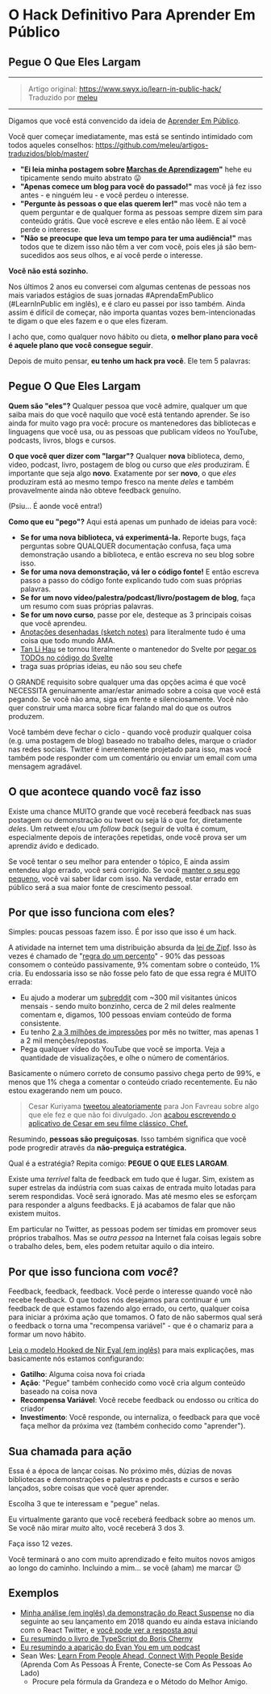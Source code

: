 # O Hack Definitivo Para Aprender Em Público

## Pegue O Que Eles Largam

---

> Artigo original: <https://www.swyx.io/learn-in-public-hack/>\
> Traduzido por [meleu](https://github.com/meleu)

---

Digamos que você está convencido da ideia de [Aprender Em Público](aprenda-em-publico.md).

Você quer começar imediatamente, mas está se sentindo intimidado com todos aqueles conselhos:
https://github.com/meleu/artigos-traduzidos/blob/master/
- **"Ei leia minha postagem sobre [Marchas de Aprendizagem](marchas-de-aprendizagem.md)"** hehe eu tipicamente sendo muito abstrato 😛 
- **"Apenas comece um blog para você do passado!"** mas você já fez isso antes - e ninguém leu - e você perdeu o interesse.
- **"Pergunte às pessoas o que elas querem ler!"** mas você não tem a quem perguntar e de qualquer forma as pessoas sempre dizem sim para conteúdo grátis. Que você escreve e eles então não lêem. E aí você perde o interesse.
- **"Não se preocupe que leva um tempo para ter uma audiência!"** mas todos que te dizem isso não têm a ver com você, pois eles já são bem-sucedidos aos seus olhos, e aí você perde o interesse.

**Você não está sozinho.**

Nos últimos 2 anos eu conversei com algumas centenas de pessoas nos mais variados estágios de suas jornadas #AprendaEmPublico (#LearnInPublic em inglês), e é claro eu passei por isso também. Ainda assim é difícil de começar, não importa quantas vozes bem-intencionadas te digam o que eles fazem e o que eles fizeram.

I acho que, como qualquer novo hábito ou dieta, **o melhor plano para você é aquele plano que você consegue seguir**.

Depois de muito pensar, **eu tenho um hack pra você**. Ele tem 5 palavras:


## Pegue O Que Eles Largam

**Quem são "eles"?** Qualquer pessoa que você admire, qualquer um que saiba mais do que você naquilo que você está tentando aprender. Se iso ainda for muito vago pra você: procure os mantenedores das bibliotecas e linguagens que você usa, ou as pessoas que publicam vídeos no YouTube, podcasts, livros, blogs e cursos.

**O que você quer dizer com "largar"?** Qualquer **nova** biblioteca, demo, video, podcast, livro, postagem de blog ou curso que *eles* produziram. É importante que seja algo **novo**. Exatamente por ser **novo**, o que *eles* produziram está ao mesmo tempo fresco na mente *deles* e também provavelmente ainda não obteve feedback genuíno.

(Psiu... É aonde você entra!)

**Como que eu "pego"?** Aqui está apenas um punhado de ideias para você:

- **Se for uma nova biblioteca, vá experimentá-la.** Reporte bugs, faça perguntas sobre QUALQUER documentação confusa, faça uma demonstração usando a biblioteca, e então escreva no seu blog sobre isso.
- **Se for uma nova demonstração, vá ler o código fonte!** E então escreva passo a passo do código fonte explicando tudo com suas próprias palavras.
- **Se for um novo vídeo/palestra/podcast/livro/postagem de blog**, faça um resumo com suas próprias palavras.
- **Se for um novo curso**, passe por ele, desteque as 3 principais coisas que você aprendeu.
- [Anotações desenhadas (sketch notes)](https://illustrated.dev/) para literalmente tudo é uma coisa que todo mundo AMA.
- [Tan Li Hau](https://twitter.com/lihautan) se tornou literalmente o mantenedor do Svelte por [pegar os TODOs no código do Svelte](https://www.youtube.com/watch?v=NSUa1124ahs)
- traga suas próprias ideias, eu não sou seu chefe

O GRANDE requisito sobre qualquer uma das opções acima é que você NECESSITA genuinamente amar/estar animado sobre a coisa que você está pegando. Se você não ama, siga em frente e silenciosamente. Você não quer construir uma marca sobre ficar falando mal do que os outros produzem.

Você também deve fechar o ciclo - quando você produzir qualquer coisa (e.g. uma postagem de blog) baseado no trabalho deles, marque o criador nas redes sociais. Twitter é inerentemente projetado para isso, mas você também pode responder com um comentário ou enviar um email com uma mensagem agradável.


## O que acontece quando você faz isso

Existe uma chance MUITO grande que você receberá feedback nas suas postagem ou demonstração ou tweet ou seja lá o que for, diretamente *deles*. Um retweet e/ou um _follow back_ (seguir de volta é comum, especialmente depois de interações repetidas, onde você prova ser um aprendiz ávido e dedicado.

Se você tentar o seu melhor para entender o tópico, E ainda assim entendeu algo errado, você será corrigido. Se você [manter o seu ego pequeno](https://www.swyx.io/speaking/kentcdodds-podcast/), você vai saber lidar com isso. Na verdade, estar errado em público será a sua maior fonte de crescimento pessoal.


## Por que isso funciona com eles?

Simples: poucas pessoas fazem isso. É por isso que isso é um hack.

A atividade na internet tem uma distribuição absurda da [lei de Zipf](https://pt.wikipedia.org/wiki/Lei_de_Zipf). Isso às vezes é chamado de "[regra do um percento](https://pt.wikipedia.org/wiki/Regra_do_1%25_(cultura_na_Internet))" - 90% das pessoas consomem o conteúdo passivamente, 9% comentam sobre o conteúdo, 1% cria. Eu endossaria isso se não fosse pelo fato de que essa regra é MUITO errada:

- Eu ajudo a moderar um [subreddit](https://www.reddit.com/r/reactjs) com ~300 mil visitantes únicos mensais - sendo muito bonzinho, cerca de 2 mil deles realmente comentam e, digamos, 100 pessoas enviam conteúdo de forma consistente.
- Eu tenho [2 a 3 milhões de impressões](https://www.swyx.io/10000-loose-fans/) por mês no twitter, mas apenas 1 a 2 mil menções/repostas.
- Pega qualquer vídeo do YouTube que você se importa. Veja a quantidade de visualizações, e olhe o número de comentários.

Basicamente o número correto de consumo passivo chega perto de 99%, e menos que 1% chega a comentar o conteúdo criado recentemente. Eu não estou exagerando nem um pouco.

> Cesar Kuriyama [tweetou aleatoriamente](https://twitter.com/CesarKuriyama/status/331652847806595072) para Jon Favreau sobre algo que ele fez e que não foi divulgado. Jon [acabou escrevendo o aplicativo de Cesar em seu filme clássico, Chef.](https://www.indiehackers.com/podcast/141-cesar-kuriyama-of-1-second-everyday)

Resumindo, **pessoas são preguiçosas**. Isso também significa que você pode progredir através da **não-preguiça estratégica.**

Qual é a estratégia? Repita comigo: **PEGUE O QUE ELES LARGAM**.

Existe uma *terrível* falta de feedback em tudo que é lugar. Sim, existem as super estrelas da indústria com suas caixas de entrada muito lotadas para serem respondidas. Você será ignorado. Mas até mesmo eles se esforçam para responder a alguns feedbacks. E já acabamos de falar que não existem muitos.

Em particular no Twitter, as pessoas podem ser tímidas em promover seus próprios trabalhos. Mas se *outra pessoa* na Internet fala coisas legais sobre o trabalho deles, bem, eles podem retuítar aquilo o dia inteiro.


## Por que isso funciona com *você*?

Feedback, feedback, feedback. Você perde o interesse quando você não recebe feedback. O que todos nós desejamos para continuar é um feedback de que estamos fazendo algo errado, ou certo, qualquer coisa para iniciar a próxima ação que tomamos. O fato de não sabermos qual será o feedback o torna uma "recompensa variável" - que é o chamariz para a formar um novo hábito.

[Leia o modelo Hooked de Nir Eyal (em inglês)](https://www.nirandfar.com/how-to-manufacture-desire/) para mais explicações, mas basicamente nós estamos configurando:

- **Gatilho**: Alguma coisa nova foi criada
- **Ação**: "Pegue" também conhecido como você cria algum conteúdo baseado na coisa nova
- **Recompensa Variável**: Você recebe feedback ou endosso ou crítica do criador
- **Investimento**: Você responde, ou internaliza, o feedback para que você faça melhor da próxima vez (também conhecido como "aprender").


## Sua chamada para ação

Essa é a época de lançar coisas. No próximo mês, dúzias de novas bibliotecas e demonstrações e palestras e podcasts e cursos e serão lançados, sobre coisas que você quer aprender.

Escolha 3 que te interessam e "pegue" nelas.

Eu virtualmente garanto que você receberá feedback sobre ao menos um. Se você não mirar *muito* alto, você receberá 3 dos 3.

Faça isso 12 vezes.

Você terminará o ano com muito aprendizado e feito muitos novos amigos ao longo do caminho. Incluindo a mim... se você (aham) me marcar 😉 


## Exemplos

- [Minha análise (em inglês) da demonstração do React Suspense](https://dev.to/swyx/a-walkthrough-of-that-react-suspense-demo--4j6a) no dia seguinte ao seu lançamento em 2018 quando eu ainda estava iniciando com o React Twitter, e [você pode ver a resposta aqui](https://nitter.net/search?f=tweets&q=https%3A%2F%2Fdev.to%2Fswyx%2Fa-walkthrough-of-that-react-suspense-demo--4j6a%20)
- [Eu resumindo o livro de TypeScript do Boris Cherny](https://nitter.net/swyx/status/1135525665971695617#m)
- [Eu resumindo a aparição do Evan You em um podcast](https://nitter.net/swyx/status/1199619073836867585#m)
- Sean Wes: [Learn From People Ahead, Connect With People Beside](https://seanwes.com/podcast/486-sabbatical-episode-finding-community-part-3-of-5-learn-from-people-ahead-connect-with-people-beside/) (Aprenda Com As Pessoas À Frente, Conecte-se Com As Pessoas Ao Lado)
  - Procure pela fórmula da Grandeza e o Método do Melhor Amigo.


